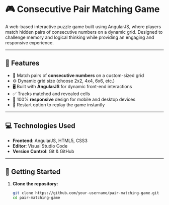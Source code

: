 # 🎮 Consecutive Pair Matching Game

A web-based interactive puzzle game built using AngularJS, where players match hidden pairs of consecutive numbers on a dynamic grid. Designed to challenge memory and logical thinking while providing an engaging and responsive experience.

---

## 📌 Features

- 🧠 Match pairs of **consecutive numbers** on a custom-sized grid
- ⚙️ Dynamic grid size (choose 2x2, 4x4, 6x6, etc.)
- 🖥️ Built with **AngularJS** for dynamic front-end interactions
- ✅ Tracks matched and revealed cells
- 📱 100% **responsive** design for mobile and desktop devices
- 🔁 Restart option to replay the game instantly

---

## 💻 Technologies Used

- **Frontend**: AngularJS, HTML5, CSS3
- **Editor**: Visual Studio Code
- **Version Control**: Git & GitHub

---

## 🚀 Getting Started

1. **Clone the repository:**
   ```bash
   git clone https://github.com/your-username/pair-matching-game.git
   cd pair-matching-game
